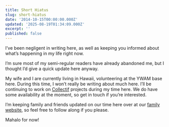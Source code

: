 ```yaml
---
title: Short Hiatus
slug: short-hiatus
date: '2014-10-15T00:00:00.000Z'
updated: '2025-08-19T01:34:09.000Z'
excerpt: ''
published: false
---
```

I’ve been negligent in writing here, as well as keeping you informed about what’s happening in my life right now.

I’m sure most of my semi-regular readers have already abandoned me, but I thought I’d give a quick update here anyway.

My wife and I are currently living in Hawaii, volunteering at the YWAM base here. During this time, I won’t really be writing about much here. I’ll be continuing to work on [Collectif](https://collectif.co) projects during my time here. We do have some availability at the moment, so get in touch if you’re interested.

I’m keeping family and friends updated on our time here over at our [family website](https://thewiebes.ca), so feel free to follow along if you please.

Mahalo for now!
